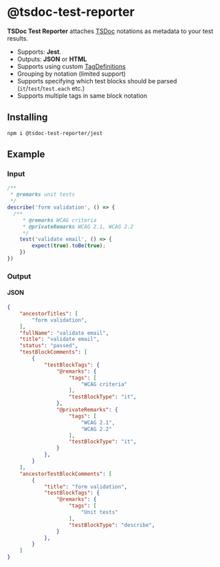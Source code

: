 # @tsdoc-test-reporter

**TSDoc Test Reporter** attaches [TSDoc](https://tsdoc.org/) notations as metadata to your test results.

- Supports: **Jest**.
- Outputs: **JSON** or **HTML**
- Supports using custom [TagDefinitions](https://tsdoc.org/pages/packages/tsdoc-config/)
- Grouping by notation (limited support)
- Supports specifying which test blocks should be parsed (`it`/`test`/`test.each` etc.)
- Supports multiple tags in same block notation

## Installing

```
npm i @tsdoc-test-reporter/jest
```

## Example

### Input
```ts
/**
 * @remarks unit tests
 */
describe('form validation', () => {
  /**
	 * @remarks WCAG criteria
	 * @privateRemarks WCAG 2.1, WCAG 2.2
	 */
	test('validate email', () => {
		expect(true).toBe(true);
	})
})

```
### Output

#### JSON
```json
{
	"ancestorTitles": [
		"form validation",
	],
	"fullName": "validate email",
	"title": "validate email",
	"status": "passed",
	"testBlockComments": [
		{
			"testBlockTags": {
				"@remarks": {
					"tags": [
						"WCAG criteria"
					],
					"testBlockType": "it",
				},
				"@privateRemarks": {
					"tags": [
						"WCAG 2.1",
						"WCAG 2.2"
					],
					"testBlockType": "it",
				}
			},
		}
	],
	"ancestorTestBlockComments": [
		{
			"title": "form validation",
			"testBlockTags": {
				"@remarks": {
					"tags": [
						"Unit tests"
					],
					"testBlockType": "describe",
				}
			},
		}
	]
}
```